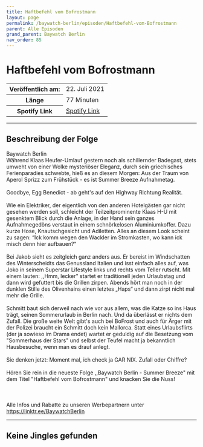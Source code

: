 ```yaml
---
title: Haftbefehl vom Bofrostmann
layout: page
permalink: /baywatch-berlin/episoden/Haftbefehl-vom-Bofrostmann
parent: Alle Episoden
grand_parent: Baywatch Berlin
nav_order: 85
---
```


# Haftbefehl vom Bofrostmann
<table class="resp-table dcf-table dcf-table-responsive dcf-table-bordered dcf-table-striped dcf-w-100%">
                    <tbody>
                        <tr>
                            <th scope="row">Veröffentlich am:</th>
                            <td data-label="Veröffentlich am:">22. Juli 2021</td>
                        </tr>
                        <tr>
                            <th scope="row">Länge </th>
                            <td data-label="Länge ">77 Minuten</td>
                        </tr><tr>
                                <th scope="row">Spotify Link</th>
                                <td data-label="Spotify Link"><a href="https://open.spotify.com/episode/1etjiAYSiwwxyqwFmSHdnM">Spotify Link</a></td>
                            </tr></tbody>
                </table>

***

## Beschreibung der Folge

<div>
Baywatch Berlin <br> Während Klaas Heufer-Umlauf gestern noch als schillernder Badegast, stets umweht von einer Wolke mysteriöser Eleganz, durch sein griechisches Ferienparadies schwebte, hieß es an diesem Morgen: Aus der Traum von Aperol Sprizz zum Frühstück - es ist Summer Breeze Aufnahmetag. <br>  <br> Goodbye, Egg Benedict - ab geht's auf den Highway Richtung Realität. <br>  <br> Wie ein Elektriker, der eigentlich von den anderen Hotelgästen gar nicht gesehen werden soll, schleicht der Teilzeitprominente Klaas H-U mit gesenktem Blick durch die Anlage, in der Hand sein ganzes Aufnahmegedöns verstaut in einem schnörkelosen Aluminiumkoffer. Dazu kurze Hose, Knautschgesicht und Adiletten. Alles an diesem Look scheint zu sagen: “Ick komm wegen den Wackler im Stromkasten, wo kann ick misch denn hier aufbauen?" <br>  <br> Bei Jakob sieht es zeitgleich ganz anders aus. Er bereist im Windschatten des Winterscheidts das Genussland Italien und isst einfach alles auf, was Joko in seinem Superstar Lifestyle links und rechts vom Teller rutscht. Mit einem lauten: ,,Hmm, lecker" startet er traditionell jeden Urlaubstag und dann wird gefuttert bis die Grillen zirpen. Abends hört man noch in der dunklen Stille des Olivenhains einen letztes „Haps“ und dann zirpt nicht mal mehr die Grille.  <br>  <br> Schmitt baut sich derweil nach wie vor aus allem, was die Katze so ins Haus trägt, seinen Sommerurlaub in Berlin nach. Und da überlässt er nichts dem Zufall. Die große weite Welt gibt's auch bei BoFrost und auch für Ärger mit der Polizei braucht ein Schmitt doch kein Mallorca. Statt eines Urlaubsflirts (der ja sowieso im Drama endet) wartet er geduldig auf die Besetzung vom "Sommerhaus der Stars" und selbst der Teufel macht ja bekanntlich Hausbesuche, wenn man es drauf anlegt. <br>  <br> Sie denken jetzt: Moment mal, ich check ja GAR NIX. Zufall oder Chiffre?  <br>  <br> Hören Sie rein in die neueste Folge ,,Baywatch Berlin - Summer Breeze" mit dem Titel "Haftbefehl vom Bofrostmann" und knacken Sie die Nuss! <br>  <br>  <br>  <br> Alle Infos und Rabatte zu unseren Werbepartnern unter <a href="https://linktr.ee/BaywatchBerlin">https://linktr.ee/BaywatchBerlin</a>  
</div>

***

## Keine Jingles gefunden